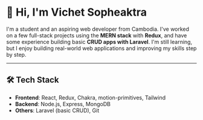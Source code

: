 # 👋 Hi, I'm Vichet Sopheaktra

I'm a student and an aspiring web developer from Cambodia. I've worked on a few full-stack projects using the **MERN stack** with **Redux**, and have some experience building basic **CRUD apps with Laravel**. I'm still learning, but I enjoy building real-world web applications and improving my skills step by step.

---

## 🛠 Tech Stack

- **Frontend**: React, Redux, Chakra, motion-primitives, Tailwind
- **Backend**: Node.js, Express, MongoDB
- **Others**: Laravel (basic CRUD), Git
